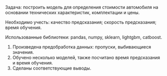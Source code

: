 Задача: построить модель для определения стоимости автомобиля на основании технических характеристик, комплектации и цены.

Необходимо учесть:
качество предсказания;
скорость предсказания;
время обучения.

Использованные библиотеки: pandas, numpy, sklearn, lightgbm, catboost.

1. Произведена предобработка данных: пропуски, выбивающиеся значения.
2. Обучено несколько моделей, также посчитано время предсказания и время обучения.
3. Сделаны соответствующие выводы.

